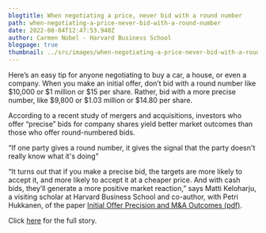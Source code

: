 ```yaml
---
blogtitle: When negotiating a price, never bid with a round number
path: when-negotiating-a-price-never-bid-with-a-round-number
date: 2022-08-04T12:47:53.940Z
author: Carmen Nobel - Harvard Business School
blogpage: true
thumbnail: ../src/images/when-negotiating-a-price-never-bid-with-a-round-number.png
---
```

Here’s an easy tip for anyone negotiating to buy a car, a house, or even a company. When you make an initial offer, don’t bid with a round number like $10,000 or $1 million or $15 per share. Rather, bid with a more precise number, like $9,800 or $1.03 million or $14.80 per share.

According to a recent study of mergers and acquisitions, investors who offer “precise” bids for company shares yield better market outcomes than those who offer round-numbered bids.

“If one party gives a round number, it gives the signal that the party doesn't really know what it's doing"

“It turns out that if you make a precise bid, the targets are more likely to accept it, and more likely to accept it at a cheaper price. And with cash bids, they’ll generate a more positive market reaction,” says Matti Keloharju, a visiting scholar at Harvard Business School and co-author, with Petri Hukkanen, of the paper [Initial Offer Precision and M&A Outcomes (pdf)](http://www.hbs.edu/faculty/Publication%20Files/16-058_27d73983-3441-4628-906c-10ce5fb7ac47.pdf).

Click [here](<http://Here’s an easy tip for anyone negotiating to buy a car, a house, or even a company. When you make an initial offer, don’t bid with a round number like $10,000 or $1 million or $15 per share. Rather, bid with a more precise number, like $9,800 or $1.03 million or $14.80 per share. According to a recent study of mergers and acquisitions, investors who offer “precise” bids for company shares yield better market outcomes than those who offer round-numbered bids. “IF ONE PARTY GIVES A ROUND NUMBER, IT GIVES THE SIGNAL THAT THE PARTY DOESN’T REALLY KNOW WHAT IT’S DOING” “It turns out that if you make a precise bid, the targets are more likely to accept it, and more likely to accept it at a cheaper price. And with cash bids, they’ll generate a more positive market reaction,” says Matti Keloharju, a visiting scholar at Harvard Business School and co-author, with Petri Hukkanen, of the paper Initial Offer Precision and M&A Outcomes (pdf).>) for the full story.